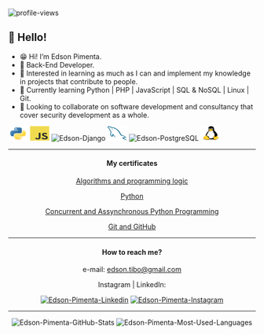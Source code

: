 <div><br>

<img src="https://komarev.com/ghpvc/?username=eddyyxxyy&color=blueviolet&style=flat" alt="profile-views">

<h2> 👋 Hello! </h2>

- 😁 Hi! I’m Edson Pimenta.
- 🐍 Back-End Developer.
- 👀 Interested in learning as much as I can and implement my knowledge in projects that contribute to people.
- 🌱 Currently learning Python | PHP | JavaScript | SQL & NoSQL | Linux | Git.
- 💞️ Looking to collaborate on software development and consultancy that cover security development as a whole.

<div>

  <img alt="Edson-Python" height="30" width="40" src="https://raw.githubusercontent.com/devicons/devicon/master/icons/python/python-original.svg">
  <img alt="Edson-JavaScript" height="30" width="40" src="https://raw.githubusercontent.com/devicons/devicon/master/icons/javascript/javascript-original.svg">
  <img alt="Edson-Django" height="30" width="40" src="https://cdn.jsdelivr.net/gh/devicons/devicon/icons/php/php-plain.svg">
  <img alt="Edson-MySQL" height="30" width="40" src="https://raw.githubusercontent.com/devicons/devicon/master/icons/mysql/mysql-original.svg">
  <img alt="Edson-PostgreSQL" height="30" width="40" src="https://cdn.jsdelivr.net/gh/devicons/devicon/icons/postgresql/postgresql-original.svg">
  <img alt="Edson-Linux" height="30" width="40" src="https://raw.githubusercontent.com/devicons/devicon/master/icons/linux/linux-original.svg">

</div>

---
<div style="text-align: center">


#### My certificates

<a href="https://www.udemy.com/certificate/UC-2857d9dc-315f-4bbd-bd6c-16033f6b4dab/" target="_blank">Algorithms and programming logic</a>

<a href="https://www.udemy.com/certificate/UC-614dd5b6-abd2-4321-b81b-23ea26669132/" target="_blank">Python</a>

<a href="https://www.udemy.com/certificate/UC-4c364582-4d4a-454f-8bba-629a4eeaf600/" target="_blank">Concurrent and Assynchronous Python Programming</a>

<a href="https://www.udemy.com/certificate/UC-e8443625-fee2-4568-8006-3bec6f47e61d/" target="_blank">Git and GitHub</a>

</div>

---

<div style="text-align: center">

#### How to reach me?

e-mail: edson.tibo@gmail.com

Instagram | LinkedIn:

<a href = "https://www.linkedin.com/in/eeddyyxxyy/"><img src = "https://img.shields.io/badge/LinkedIn-0077B5?style=for-the-badge&logo=linkedin&logoColor=white" alt="Edson-Pimenta-Linkedin"></a>
<a href = "https://www.linkedin.com/in/eeddyyxxyy/"><img src = "https://img.shields.io/badge/Instagram-E4405F?style=for-the-badge&logo=instagram&logoColor=white" alt="Edson-Pimenta-Instagram"></a>

</div>

---

<div style="text-align: center">

  <img height="160em" src="https://eddyyxxyy-stats.vercel.app/api?username=eddyyxxyy&show_icons=true&theme=dark&include_all_commits=true&count_private=true" alt="Edson-Pimenta-GitHub-Stats"/>
  <img height="160em" src="https://eddyyxxyy-stats.vercel.app/api/top-langs/?username=eddyyxxyy&layout=compact&langs_count=7&theme=dark" alt="Edson-Pimenta-Most-Used-Languages"/>

</div>
</div>
